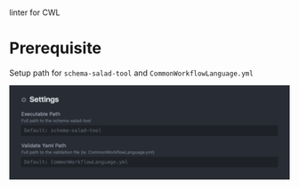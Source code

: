 #

linter for CWL

# Prerequisite

Setup path for `schema-salad-tool` and `CommonWorkflowLanguage.yml`

![Setup path for schema-salad-tool and CommonWorkflowLanguage](./setup.png)
